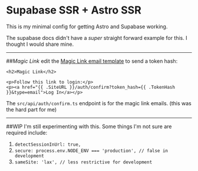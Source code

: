 # Supabase SSR + Astro SSR

This is my minimal config for getting Astro and Supabase working.

The supabase docs didn't have a *super* straight forward example for this.
I thought I would share mine.

---
##*Magic Link*
edit the [Magic Link email template](https://supabase.com/docs/guides/auth/auth-email-passwordless;w) to send a token hash:
```
<h2>Magic Link</h2>

<p>Follow this link to login:</p>
<p><a href="{{ .SiteURL }}/auth/confirm?token_hash={{ .TokenHash }}&type=email">Log In</a></p>
```

The `src/api/auth/confirm.ts` endpoint is for the magic link emails. (this was the hard part for me)

---
##WIP
I'm still experimenting with this.
Some things I'm not sure are required include:
1. `detectSessionInUrl: true,`
2. `secure: process.env.NODE_ENV === 'production', // false in development`
3. `sameSite: 'lax', // less restrictive for development`

